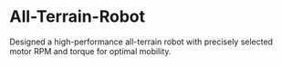 # All-Terrain-Robot
Designed a high-performance all-terrain robot with precisely selected motor RPM and torque for optimal mobility.
